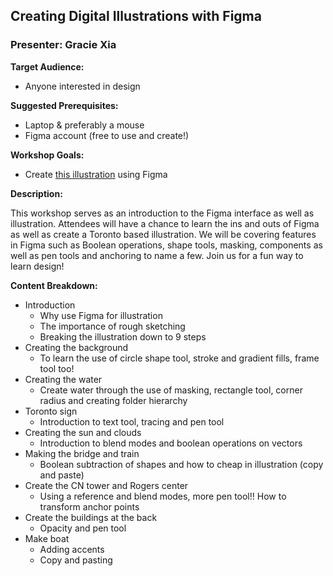 ## Creating Digital Illustrations with Figma
### Presenter: Gracie Xia

**Target Audience:** 
- Anyone interested in design

**Suggested Prerequisites:** 
- Laptop & preferably a mouse
- Figma account (free to use and create!)

**Workshop Goals:**

- Create [this illustration](/Illustration.png) using Figma

**Description:**

This workshop serves as an introduction to the Figma interface as well as illustration. Attendees will have a chance to learn the ins and outs of Figma as well as create a Toronto based illustration. We will be covering features in Figma such as Boolean operations, shape tools, masking, components as well as pen tools and anchoring to name a few. Join us for a fun way to learn design!

**Content Breakdown:**
- Introduction
    - Why use Figma for illustration
    - The importance of rough sketching
    - Breaking the illustration down to 9 steps
- Creating the background
    - To learn the use of circle shape tool, stroke and gradient fills, frame tool too!
- Creating the water
    - Create water through the use of masking, rectangle tool, corner radius and creating folder hierarchy
- Toronto sign
    - Introduction to text tool, tracing and pen tool
- Creating the sun and clouds
    - Introduction to blend modes and boolean operations on vectors
- Making the bridge and train
    - Boolean subtraction of shapes and how to cheap in illustration (copy and paste)
- Create the CN tower and Rogers center
    - Using a reference and blend modes, more pen tool!! How to transform anchor points
- Create the buildings at the back
    - Opacity and pen tool
- Make boat
    - Adding accents
    - Copy and pasting

